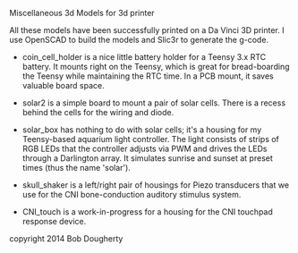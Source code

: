 Miscellaneous 3d Models for 3d printer

All these models have been successfully printed on a Da Vinci 3D printer. I use OpenSCAD to build the models and Slic3r to generate the g-code.

* coin_cell_holder is a nice little battery holder for a Teensy 3.x RTC battery. It mounts right on the Teensy, which is great for bread-boarding the Teensy while maintaining the RTC time. In a PCB mount, it saves valuable board space.
 
* solar2 is a simple board to mount a pair of solar cells. There is a recess behind the cells for the wiring and diode.

* solar_box has nothing to do with solar cells; it's a housing for my Teensy-based aquarium light controller. The light consists of strips of RGB LEDs that the controller adjusts via PWM and drives the LEDs through a Darlington array. It simulates sunrise and sunset at preset times (thus the name 'solar').

* skull_shaker is a left/right pair of housings for Piezo transducers that we use for the CNI bone-conduction auditory stimulus system.

* CNI_touch is a work-in-progress for a housing for the CNI touchpad response device.

copyright 2014 Bob Dougherty

